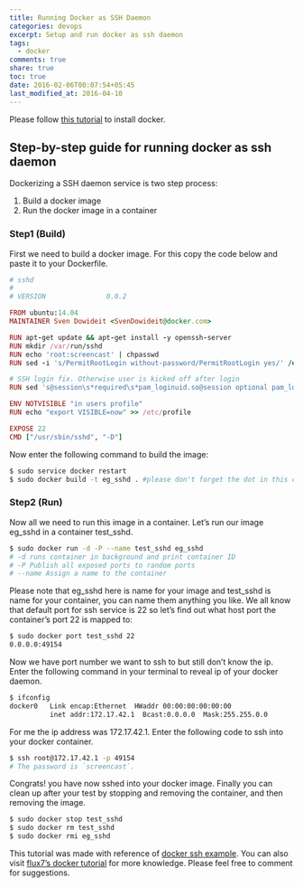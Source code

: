 ```yaml
---
title: Running Docker as SSH Daemon
categories: devops
excerpt: Setup and run docker as ssh daemon
tags:
  - docker
comments: true
share: true
toc: true
date: 2016-02-06T00:07:54+05:45
last_modified_at: 2016-04-10
---
```


Please follow [this tutorial][install-docker-in-ubuntu] to install docker.

## Step-by-step guide for running docker as ssh daemon
Dockerizing a SSH daemon service is two step process:

1. Build a docker image
2. Run the docker image in a container

### Step1 (Build)
First we need to build a docker image. For this copy the code below and paste it to your Dockerfile.

```ruby
# sshd
#
# VERSION               0.0.2

FROM ubuntu:14.04
MAINTAINER Sven Dowideit <SvenDowideit@docker.com>

RUN apt-get update && apt-get install -y openssh-server
RUN mkdir /var/run/sshd
RUN echo 'root:screencast' | chpasswd
RUN sed -i 's/PermitRootLogin without-password/PermitRootLogin yes/' /etc/ssh/sshd_config

# SSH login fix. Otherwise user is kicked off after login
RUN sed 's@session\s*required\s*pam_loginuid.so@session optional pam_loginuid.so@g' -i /etc/pam.d/sshd

ENV NOTVISIBLE "in users profile"
RUN echo "export VISIBLE=now" >> /etc/profile

EXPOSE 22
CMD ["/usr/sbin/sshd", "-D"]

```

Now enter the following command to build the image:

```bash
$ sudo service docker restart
$ sudo docker build -t eg_sshd . #please don't forget the dot in this command
```

### Step2 (Run)

Now all we need to run this image in a container. Let’s run our image eg_sshd in a container test_sshd.

```bash
$ sudo docker run -d -P --name test_sshd eg_sshd
# -d runs container in background and print container ID
# -P Publish all exposed ports to random ports
# --name Assign a name to the container
```

Please note that eg_sshd here is name for your image and test_sshd is name for your container, you can name them anything you like. We all know that default port for ssh service is 22 so let’s find out what host port the container’s port 22 is mapped to:

```bash
$ sudo docker port test_sshd 22
0.0.0.0:49154
```

Now we have port number we want to ssh to but still don’t know the ip. Enter the following command in your terminal to reveal ip of your docker daemon.

```bash
$ ifconfig
docker0   Link encap:Ethernet  HWaddr 00:00:00:00:00:00
          inet addr:172.17.42.1  Bcast:0.0.0.0  Mask:255.255.0.0
```

For me the ip address was 172.17.42.1. Enter the following code to ssh into your docker container.

```bash
$ ssh root@172.17.42.1 -p 49154
# The password is `screencast`.
```

Congrats! you have now sshed into your docker image. Finally you can clean up after your test by stopping and removing the container, and then removing the image.

```bash
$ sudo docker stop test_sshd
$ sudo docker rm test_sshd
$ sudo docker rmi eg_sshd
```

This tutorial was made with reference of [docker ssh example][docker-ssh-example].
You can also visit [flux7’s docker tutorial][flux-docker-tutorial] for more knowledge. Please feel free to comment for suggestions.

[install-docker-in-ubuntu]: https://docs.docker.com/engine/installation/linux/ubuntulinux/
[docker-ssh-example]: https://docs.docker.com/engine/examples/running_ssh_service/
[flux-docker-tutorial]: http://blog.flux7.com/blogs/docker/docker-tutorial-series-part-1-an-introduction
